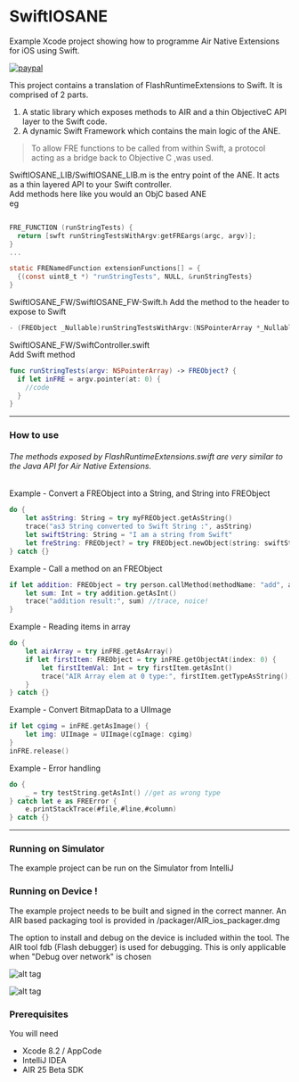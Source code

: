 # SwiftIOSANE  

Example Xcode project showing how to programme Air Native Extensions for iOS using Swift.

[![paypal](https://www.paypalobjects.com/en_US/i/btn/btn_donateCC_LG.gif)](https://www.paypal.com/cgi-bin/webscr?cmd=_s-xclick&hosted_button_id=5UR2T52J633RC)

This project contains a translation of FlashRuntimeExtensions to Swift.
It is comprised of 2 parts.

1. A static library which exposes methods to AIR and a thin ObjectiveC API layer to the Swift code. 
2. A dynamic Swift Framework which contains the main logic of the ANE.

> To allow FRE functions to be called from within Swift, a protocol acting 
> as a bridge back to Objective C ,was used.

SwiftIOSANE_LIB/SwiftIOSANE_LIB.m is the entry point of the ANE. It acts as a thin layered API to your Swift controller.  
Add methods here like you would an ObjC based ANE  
eg

````objectivec

FRE_FUNCTION (runStringTests) {
  return [swft runStringTestsWithArgv:getFREargs(argc, argv)];
}
...

static FRENamedFunction extensionFunctions[] = {
  {(const uint8_t *) "runStringTests", NULL, &runStringTests}
}
`````


SwiftIOSANE_FW/SwiftIOSANE_FW-Swift.h
Add the method to the header to expose to Swift 

````objectivec
- (FREObject _Nullable)runStringTestsWithArgv:(NSPointerArray *_Nullable)argv;
`````


SwiftIOSANE_FW/SwiftController.swift  
Add Swift method  

````swift
func runStringTests(argv: NSPointerArray) -> FREObject? {
  if let inFRE = argv.pointer(at: 0) {
    //code
  }
}
`````


----------

### How to use
######  The methods exposed by FlashRuntimeExtensions.swift are very similar to the Java API for Air Native Extensions. 

Example - Convert a FREObject into a String, and String into FREObject

````swift
do {
	let asString: String = try myFREObject.getAsString()
	trace("as3 String converted to Swift String :", asString)
	let swiftString: String = "I am a string from Swift"
	let freString: FREObject? = try FREObject.newObject(string: swiftString)
} catch {}
`````


Example - Call a method on an FREObject

````swift
if let addition: FREObject = try person.callMethod(methodName: "add", args: FREObject.toArray(args: 100, 33)) {
	let sum: Int = try addition.getAsInt()
	trace("addition result:", sum) //trace, noice!
}
`````

Example - Reading items in array
````swift
do {
	let airArray = try inFRE.getAsArray()
	if let firstItem: FREObject = try inFRE.getObjectAt(index: 0) {
		let firstItemVal: Int = try firstItem.getAsInt()
		trace("AIR Array elem at 0 type:", firstItem.getTypeAsString(), "value:", firstItemVal)
	}
} catch {}
`````

Example - Convert BitmapData to a UIImage
````swift
if let cgimg = inFRE.getAsImage() {
	let img: UIImage = UIImage(cgImage: cgimg)
}
inFRE.release()
`````

Example - Error handling
````swift
do {
	_ = try testString.getAsInt() //get as wrong type
} catch let e as FREError {
	e.printStackTrace(#file,#line,#column)
} catch {}
`````
----------
### Running on Simulator

The example project can be run on the Simulator from IntelliJ

### Running on Device !

The example project needs to be built and signed in the correct manner.
An AIR based packaging tool is provided in /packager/AIR_ios_packager.dmg

The option to install and debug on the device is included within the tool.
The AIR tool fdb (Flash debugger) is used for debugging. This is only applicable when "Debug over network" is chosen

![alt tag](https://github.com/tuarua/SwiftIOSANE/blob/master/screenshots/1.png)


![alt tag](https://github.com/tuarua/SwiftIOSANE/blob/master/screenshots/2.png)

### Prerequisites

You will need

- Xcode 8.2 / AppCode
- IntelliJ IDEA
- AIR 25 Beta SDK

